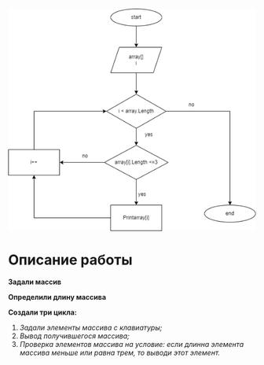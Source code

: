 ![](BlockShema.png)

# Описание работы
**Задали массив**

**Определили длину массива**

**Создали три цикла:**

1. *Задали элементы массива с клавиатуры;*
2. *Вывод получившегося массива;*
3. *Проверка элементов массива на условие: если длинна элемента массива меньше или равна трем, то выводи этот элемент.*
